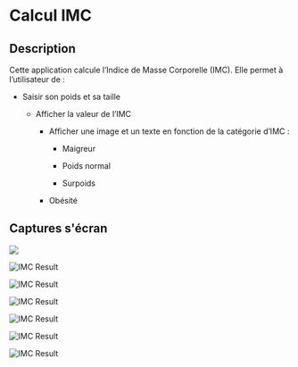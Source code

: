 # Calcul IMC

## Description
Cette application calcule l’Indice de Masse Corporelle (IMC).
Elle permet à l’utilisateur de :

  - Saisir son poids et sa taille

    - Afficher la valeur de l’IMC

      - Afficher une image et un texte en fonction de la catégorie d’IMC :

         * Maigreur

         * Poids normal

        * Surpoids

       * Obésité



## Captures s'écran

<img src="Captures/1.png"/>

![IMC Result](./Captures/1.png)

![IMC Result](Captures/2.png)

![IMC Result](Captures/3.png)

![IMC Result](Captures/4.png)

![IMC Result](Captures/5.png)

![IMC Result](Captures/2.png)

